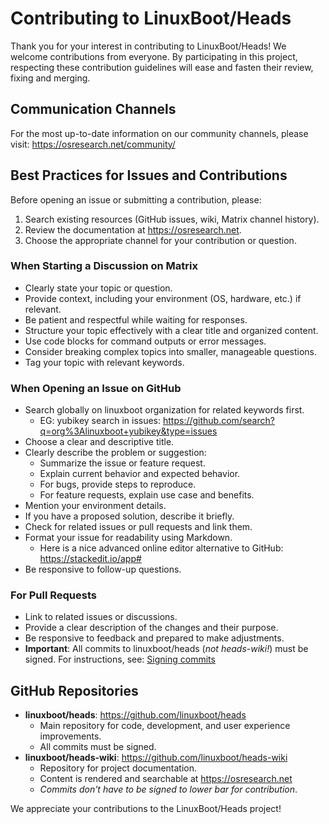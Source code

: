 # Contributing to LinuxBoot/Heads

Thank you for your interest in contributing to LinuxBoot/Heads! We welcome contributions
from everyone. By participating in this project, respecting these contribution guidelines
will ease and fasten their review, fixing and merging.

## Communication Channels

For the most up-to-date information on our community channels, please visit:
https://osresearch.net/community/

## Best Practices for Issues and Contributions

Before opening an issue or submitting a contribution, please:

1. Search existing resources (GitHub issues, wiki, Matrix channel history).
2. Review the documentation at https://osresearch.net.
3. Choose the appropriate channel for your contribution or question.

### When Starting a Discussion on Matrix

- Clearly state your topic or question.
- Provide context, including your environment (OS, hardware, etc.) if relevant.
- Be patient and respectful while waiting for responses.
- Structure your topic effectively with a clear title and organized content.
- Use code blocks for command outputs or error messages.
- Consider breaking complex topics into smaller, manageable questions.
- Tag your topic with relevant keywords.

### When Opening an Issue on GitHub
- Search globally on linuxboot organization for related keywords first.
  - EG: yubikey search in issues: https://github.com/search?q=org%3Alinuxboot+yubikey&type=issues
- Choose a clear and descriptive title.
- Clearly describe the problem or suggestion:
  - Summarize the issue or feature request.
  - Explain current behavior and expected behavior.
  - For bugs, provide steps to reproduce.
  - For feature requests, explain use case and benefits.
- Mention your environment details.
- If you have a proposed solution, describe it briefly.
- Check for related issues or pull requests and link them.
- Format your issue for readability using Markdown. 
  - Here is a nice advanced online editor alternative to GitHub: https://stackedit.io/app#
- Be responsive to follow-up questions.

### For Pull Requests

- Link to related issues or discussions.
- Provide a clear description of the changes and their purpose.
- Be responsive to feedback and prepared to make adjustments.
- **Important**: All commits to linuxboot/heads (*not heads-wiki!*) must be signed. For instructions, see:
  [Signing commits](https://docs.github.com/en/authentication/managing-commit-signature-verification/signing-commits)

## GitHub Repositories

- **linuxboot/heads**: https://github.com/linuxboot/heads
  - Main repository for code, development, and user experience improvements.
  - All commits must be signed.
- **linuxboot/heads-wiki**: https://github.com/linuxboot/heads-wiki
  - Repository for project documentation.
  - Content is rendered and searchable at https://osresearch.net
  - *Commits don't have to be signed to lower bar for contribution*.

We appreciate your contributions to the LinuxBoot/Heads project!
